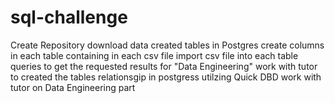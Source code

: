 # sql-challenge
Create Repository
download data 
created tables in Postgres
create columns in each table containing in each csv file
import csv file into each table
queries to get the requested results for "Data Engineering"
work with tutor to created the tables relationsgip in postgress utilzing Quick DBD
work with tutor on Data Engineering part
